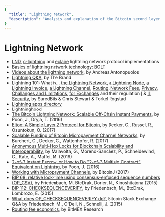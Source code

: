 ```yaml
---
{
  "title": "Lightning Network",
  "description": "Analysis and explanation of the Bitcoin second layer technology Lightning Network . Towards Liberty is an archive of knowledge about Bitcoin, Economics and Natural Law."
}
---
```


# Lightning Network

- [LND](https://github.com/LightningNetwork/lnd), [c-lightning](https://github.com/ElementsProject/lightning) and [eclaire](https://github.com/ACINQ/eclair) lightning network protocol implementations
- [Basics of lightning network technology: BOLT](https://github.com/lightningnetwork/lightning-rfc)
- [Videos about the lightning network](https://www.youtube.com/playlist?list=PLPQwGV1aLnTurL4wU_y3jOhBi9rrpsYyi), by Andreas Antonopuolos
- [Lightning Q&A](https://medium.com/@The1Brand7/lightning-faq-67bd2b957d70), by The Brand
- Lightning 101: What is... [the Lightning Network](https://medium.com/suredbits/lightning-101-what-is-the-lightning-network-de3e026f3c14), [a Lightning Node](https://medium.com/suredbits/lightning-101-what-is-a-lightning-node-af88e3183c40), [a Lightning Invoice](https://medium.com/suredbits/lightning-101-what-is-a-lightning-invoice-d527db1a77e6), [a Lightning Channel](https://medium.com/suredbits/lightning-101-what-are-lightning-channels-cfb80f440298), [Routing](https://medium.com/suredbits/lightning-network-101-routing-d419ab979014), [Network Fees](https://medium.com/suredbits/lightning-101-lightning-network-fees-86abbbc17024), [Privacy](https://medium.com/suredbits/lightning-network-101-privacy-245d98210ab), [Challanges and Limitations](https://medium.com/suredbits/lightning-101-challenges-limitations-7b7054a8e5dc), [for Exchanges](https://medium.com/suredbits/lightning-101-for-exchanges-overview-9701d722c9ee) and their regulation [I](https://medium.com/suredbits/lightning-101-for-exchanges-regulation-1b4ff78b6ec5) & [II](https://medium.com/suredbits/lightning-101-for-exchanges-regulation-part-2-908f2565eb48), [Security](https://medium.com/suredbits/lightning-101-why-is-the-lightning-network-secure-cc1093e392d4), by SuredBits & Chris Stewart & Torkel Rogstad
- [Lightning apps directory](https://dev.lightning.community/lapps/index.html)
- [Lightninghood](https://lightninghood.com/)
- [The Bitcoin Lightning Network: Scalable Off-Chain Instant Payments](https://lightning.network/lightning-network-paper.pdf), by Poon, J., Dryja, T. (2016)
- [Eltoo: A Simple Layer 2 Protocol for Bitcoin](https://blockstream.com/eltoo.pdf), by Decker, C., Russel, R., Osuntokun, O. (2017)
- [Scalable Funding of Bitcoin Micropayment Channel Networks](https://www.tik.ee.ethz.ch/file/a20a865ce40d40c8f942cf206a7cba96/Scalable_Funding_Of_Blockchain_Micropayment_Networks%20(1).pdf), by Burchert, C., Decker, C., Wattenhofer, R. (2017)
- [Anonymous Multi-Hop Locks for Blockchain Scalability and Interoperability](https://eprint.iacr.org/2018/472.pdf), by Malavolta, G., Moreno-Sanchez, P., Schneidewind, C., Kate, A., Maffei, M. (2019)
- [2-of-3 Instant Escrow, or How to Do "2-of-3 Multisig Contract" Equivalent on Lightning](https://lists.linuxfoundation.org/pipermail/lightning-dev/2016-January/000403.html), by Poon, J. (2016)
- [Working with Micropayment Channels](https://bitcoinj.github.io/working-with-micropayments), by BitcoinJ (2017)
- [BIP 68: relative lock-time using consensus-enforced sequence numbers (OP_CSV)](https://github.com/bitcoin/bips/blob/master/bip-0068.mediawiki), by Friedenbach, M. BtcDrak, Dorier, N., Kinoshitajona (2015)
- [BIP 112: CHECKSEQUENCEVERIFY](https://github.com/bitcoin/bips/blob/master/bip-0112.mediawiki), by Friedenbach, M., BtcDrak, Lombrozo, E. (2015)
- [What does OP_CHECKSEQUENCEVERIFY do?](https://bitcoin.stackexchange.com/questions/38845/what-does-op-checksequenceverify-op-csv-do/38846#38846), Bitcoin Stack Exchange Q&A by Friedenbach, M., O'Dell, N., Schnelli, J. (2015)
- [Routing fee economics](https://blog.bitmex.com/the-lightning-network-part-2-routing-fee-economics/), by BitMEX Research


